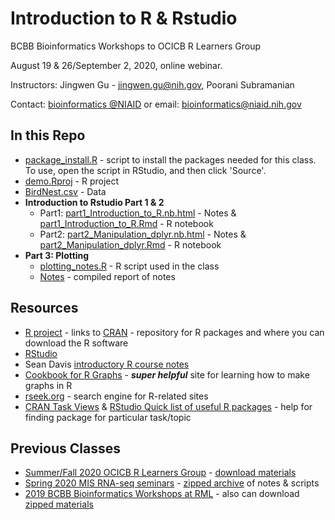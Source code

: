 # Introduction to R & Rstudio

BCBB Bioinformatics Workshops to OCICB R Learners Group

August 19 & 26/September 2, 2020, online webinar.

Instructors: Jingwen Gu - jingwen.gu@nih.gov, Poorani Subramanian

Contact: [bioinformatics @NIAID](https://bioinformatics.niaid.nih.gov/) or email: bioinformatics@niaid.nih.gov

## In this Repo
- [package_install.R](package_install.R) - script to install the packages needed for this class.  To use, open the script in RStudio, and then click 'Source'.
- [demo.Rproj](demo.Rproj) - R project
- [BirdNest.csv](BirdNest.csv) - Data
- **Introduction to Rstudio Part 1 & 2**
  - Part1: [part1_Introduction_to_R.nb.html](part1_Introduction_to_R.nb.html) - Notes & [part1_Introduction_to_R.Rmd](part1_Introduction_to_R.Rmd) - R notebook
  - Part2: [part2_Manipulation_dplyr.nb.html](part2_Manipulation_dplyr.nb.html) - Notes & [part2_Manipulation_dplyr.Rmd](part2_Manipulation_dplyr.Rmd) - R notebook
- **Part 3: Plotting**
  - [plotting_notes.R](plotting_notes.R) - R script used in the class
  - [Notes](https://proj-bip-prod-publicread.s3.amazonaws.com/training/R_Intro/plotting_notes_OCICB2020.html) - compiled report of notes

## Resources
- [R project](https://www.r-project.org/) - links to [CRAN](https://cran.r-project.org/) - repository for R packages and where you can download the R software
- [RStudio](https://www.rstudio.com/products/rstudio/download/#download)
- Sean Davis [introductory R course notes](https://seandavi.github.io/ITR/) 
- [Cookbook for R Graphs](http://www.cookbook-r.com/Graphs/) - **_super helpful_** site for learning how to make graphs in R
- [rseek.org](https://rseek.org) - search engine for R-related sites
- [CRAN Task Views](https://cran.r-project.org/web/views/) & [RStudio Quick list of useful R packages](https://support.rstudio.com/hc/en-us/articles/201057987-Quick-list-of-useful-R-packages) - help for finding package for particular task/topic

## Previous Classes
- [Summer/Fall 2020  OCICB R Learners Group](https://github.com/niaid/R_Intro/tree/OCICB-2020) - [download materials](https://github.com/niaid/R_Intro/archive/OCICB-2020.zip)
- [Spring 2020 MIS RNA-seq seminars](https://github.com/niaid/R_Intro/tree/MIS-2020) - [zipped archive](https://github.com/niaid/R_Intro/archive/MIS-2020.zip) of notes & scripts
- [2019 BCBB Bioinformatics Workshops at RML](https://github.com/niaid/R_Intro/tree/RML-2019) - also can download [zipped materials](https://github.com/niaid/R_Intro/archive/RML-2019.zip)

